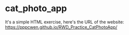 # cat_photo_app
It's a simple HTML exercise, here's the URL of the website:  https://pppcwen.github.io/RWD_Practice_CatPhotoApp/

